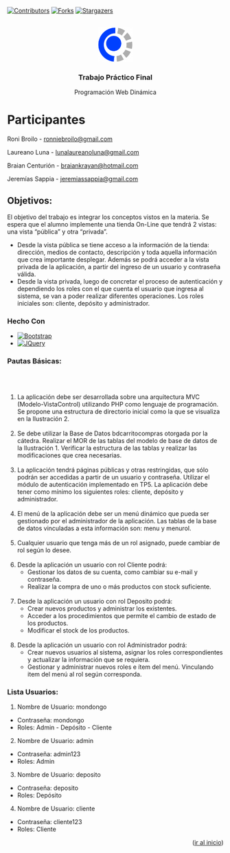 <a name="readme-top"></a>

[![Contributors][contributors-shield]][contributors-url]
[![Forks][forks-shield]][forks-url]
[![Stargazers][stars-shield]][stars-url]

<br />
<div align="center">
    <img src="./Vista/img/logo.png" alt="Logo" width="80" height="80">

  <h3 align="center">Trabajo Práctico Final</h3>

  <p align="center">
    Programación Web Dinámica
    <br />
  </p>
</div>

# Participantes

Roni Broilo - ronniebroilo@gmail.com

Laureano Luna - lunalaureanoluna@gmail.com

Braian Centurión - braiankrayan@hotmail.com

Jeremías Sappia - jeremiassappia@gmail.com



## Objetivos:
El objetivo del trabajo es integrar los conceptos vistos en la materia. Se espera que el alumno implemente una tienda On-Line que tendrá 2 vistas: una vista “pública” y otra “privada”.

* Desde la vista pública se tiene acceso a la información de la tienda: dirección, medios de contacto, descripción y toda aquella información que crea importante desplegar. Además se podrá acceder a la vista privada de la aplicación, a partir del ingreso de un usuario y contraseña válida.
* Desde la vista privada, luego de concretar el proceso de autenticación y dependiendo los roles con el que cuenta el usuario que ingresa al sistema, se van a poder realizar diferentes operaciones. Los roles iniciales son: cliente, depósito y administrador.
### Hecho Con

* [![Bootstrap][Bootstrap.com]][Bootstrap-url]
* [![JQuery][JQuery.com]][JQuery-url]

### Pautas Básicas:

<br><br>
1. La aplicación debe ser desarrollada sobre una arquitectura MVC (Modelo-VistaControl) utilizando PHP como lenguaje de programación. Se propone una estructura de directorio inicial como la que se visualiza en la Ilustración 2.
<br><br>
2. Se debe utilizar la Base de Datos bdcarritocompras otorgada por la cátedra. Realizar el MOR de las tablas del modelo de base de datos de la Ilustración 1. Verificar la estructura de las tablas y realizar las modificaciones que crea
necesarias.
<br><br>
3. La aplicación tendrá páginas públicas y otras restringidas, que sólo podrán ser accedidas a partir de un usuario y contraseña. Utilizar el módulo de autenticación implementado en TP5. La aplicación debe tener como mínimo los siguientes
roles: cliente, depósito y administrador.
<br><br>
4. El menú de la aplicación debe ser un menú dinámico que pueda ser gestionado por el administrador de la aplicación. Las tablas de la base de datos vinculadas a esta información son: menu y menurol.
<br><br>
5. Cualquier usuario que tenga más de un rol asignado, puede cambiar de rol según lo desee.
<br><br>
6. Desde la aplicación un usuario con rol Cliente podrá:
    * Gestionar los datos de su cuenta, como cambiar su e-mail y contraseña.
    * Realizar la compra de uno o más productos con stock suficiente.
<br><br>
7. Desde la aplicación un usuario con rol Deposito podrá:
    * Crear nuevos productos y administrar los existentes.
    * Acceder a los procedimientos que permite el cambio de estado de los productos.
    * Modificar el stock de los productos.
<br><br>
8. Desde la aplicación un usuario con rol Administrador podrá:
    * Crear nuevos usuarios al sistema, asignar los roles correspondientes y actualizar la información que se requiera.
    * Gestionar y administrar nuevos roles e ítem del menú. Vinculando item del menú al rol según corresponda.

### Lista Usuarios:

1. Nombre de Usuario: mondongo
  * Contraseña: mondongo
  * Roles: Admin - Depósito - Cliente
2. Nombre de Usuario: admin
  * Contraseña: admin123
  * Roles: Admin
3. Nombre de Usuario: deposito
  * Contraseña: deposito
  * Roles: Depósito
4. Nombre de Usuario: cliente
  * Contraseña: cliente123
  * Roles: Cliente

<p align="right">(<a href="#readme-top">ir al inicio</a>)</p>



[contributors-shield]: https://img.shields.io/github/contributors/sappiajeremias/TP-Final-PWD.svg?style=for-the-badge
[contributors-url]: https://github.com/sappiajeremias/TP-Final-PWD/graphs/contributors
[forks-shield]: https://img.shields.io/github/forks/sappiajeremias/TP-Final-PWD.svg?style=for-the-badge
[forks-url]: https://github.com/sappiajeremias/TP-Final-PWD/network/members
[stars-shield]: https://img.shields.io/github/stars/sappiajeremias/TP-Final-PWD.svg?style=for-the-badge
[stars-url]: https://github.com/sappiajeremias/TP-Final-PWD/stargazers
[Bootstrap.com]: https://img.shields.io/badge/Bootstrap-563D7C?style=for-the-badge&logo=bootstrap&logoColor=white
[Bootstrap-url]: https://getbootstrap.com
[JQuery.com]: https://img.shields.io/badge/jQuery-0769AD?style=for-the-badge&logo=jquery&logoColor=white
[JQuery-url]: https://jquery.com 
